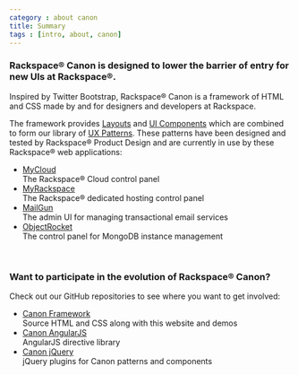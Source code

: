 ```yaml
---
category : about canon
title: Summary
tags : [intro, about, canon]
---
```


### Rackspace<span class="super-script">&reg;</span> Canon is designed to lower the barrier of entry for new UIs at Rackspace<span class="super-script">&reg;</span>.  

Inspired by Twitter Bootstrap, Rackspace<span class="super-script">&reg;</span> Canon is a framework of HTML and CSS made by and for designers and developers at Rackspace. 

<p class="max-width-large">The framework provides  <a href="{{ site.baseurl }}/app-layout/">Layouts</a> and <a href="{{ site.baseurl }}/ui-components/">UI Components</a> which are combined to form our library of <a href="{{ site.baseurl }}/ux-patterns/">UX Patterns</a>.  These patterns have been designed and tested by Rackspace<span class="super-script">&reg;</span> Product Design and are currently in use by these Rackspace<span class="super-script">&reg;</span> web applications:</p>
<ul class="rs-detail-list">
  <li class="rs-detail-item">
    <div class="rs-detail-key"><a target="_blank" href="http://www.rackspace.com/">MyCloud</a></div>
    <div class="rs-detail-value">The Rackspace<span class="super-script">&reg;</span> Cloud control panel</div>
  </li>
  <li class="rs-detail-item">
    <div class="rs-detail-key"><a target="_blank" href="http://www.rackspace.com/">MyRackspace</a></div>
    <div class="rs-detail-value">The Rackspace<span class="super-script">&reg;</span> dedicated hosting control panel</div>
  </li>
  <li class="rs-detail-item">
    <div class="rs-detail-key"><a target="_blank" href="http://www.mailgun.com/">MailGun</a></div>
    <div class="rs-detail-value">The admin UI for managing transactional email services</div>
  </li>
  <li class="rs-detail-item">
    <div class="rs-detail-key"><a target="_blank" href="https://objectrocket.com/">ObjectRocket</a></div>
    <div class="rs-detail-value">The control panel for MongoDB instance management</div>
  </li>
</ul>
<br>

### Want to participate in the evolution of Rackspace<span class="super-script">&reg;</span> Canon?

Check out our GitHub repositories to see where you want to get involved:

<ul class="rs-detail-list">
  <li class="rs-detail-item">
    <div class="rs-detail-key"><a target="_blank" href="https://github.com/rackerlabs/canon">Canon Framework</a></div>
    <div class="rs-detail-value">Source HTML and CSS along with this website and demos</div>
  </li>
  <li class="rs-detail-item">
    <div class="rs-detail-key"><a target="_blank" href="https://github.com/rackerlabs/canon-angular">Canon AngularJS</a></div>
    <div class="rs-detail-value">AngularJS directive library</div>
  </li>
  <li class="rs-detail-item">
    <div class="rs-detail-key"><a target="_blank" href="https://github.com/rackerlabs/canon-jquery">Canon jQuery</a></div>
    <div class="rs-detail-value">jQuery plugins for Canon patterns and components</div>
  </li>
</ul>